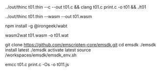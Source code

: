 
../out/thinc t01.thin --c --out t01.c && clang t01.c print.c -o t01 && ./t01

../out/thinc t01.thin --wasm --out t01.wasm

npm install -g @irongeek/wabt

wasm2wat t01.wasm -o t01.wat

git clone https://github.com/emscripten-core/emsdk.git
cd emsdk
./emsdk install latest
./emsdk activate latest
source /workspaces/emsdk/emsdk_env.sh

emcc t01.c print.c -Os -o t011.js